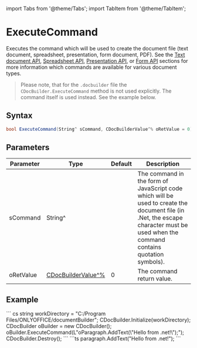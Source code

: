 import Tabs from '@theme/Tabs';
import TabItem from '@theme/TabItem';

# ExecuteCommand

Executes the command which will be used to create the document file (text document, spreadsheet, presentation, form document, PDF). See the [Text document API](../../../../office-api/usage-api/text-document-api/text-document-api.md), [Spreadsheet API](../../../../office-api/usage-api/presentation-api/presentation-api.md), [Presentation API](../../../../office-api/usage-api/presentation-api/presentation-api.md), or [Form API](../../../../office-api/usage-api/form-api/form-api.md) sections for more information which commands are available for various document types.

> Please note, that for the `.docbuilder` file the `CDocBuilder.ExecuteCommand` method is not used explicitly. The command itself is used instead. See the example below.

## Syntax

```cs
bool ExecuteCommand(String^ sCommand, CDocBuilderValue^% oRetValue = 0);
```

## Parameters

| Parameter | Type                                                          | Default | Description                                                                                                                                                                         |
| --------- | ------------------------------------------------------------- | ------- | ----------------------------------------------------------------------------------------------------------------------------------------------------------------------------------- |
| sCommand  | String^                                                       |         | The command in the form of JavaScript code which will be used to create the document file (in .Net, the escape character must be used when the command contains quotation symbols). |
| oRetValue | [CDocBuilderValue^%](../CDocBuilderValue/CDocBuilderValue.md) | 0       | The command return value.                                                                                                                                                           |

## Example

<Tabs>
    <TabItem value="net" label=".Net">
        ``` cs
        string workDirectory = "C:/Program Files/ONLYOFFICE/documentBuilder";
        CDocBuilder.Initialize(workDirectory);
        CDocBuilder oBuilder = new CDocBuilder();
        oBuilder.ExecuteCommand(L"oParagraph.AddText(\"Hello from .net!\");");
        CDocBuilder.Destroy();
        ```
    </TabItem>
    <TabItem value="builder" label=".docbuilder">
        ```ts
        paragraph.AddText("Hello from .net!");
        ```
    </TabItem>
</Tabs>
